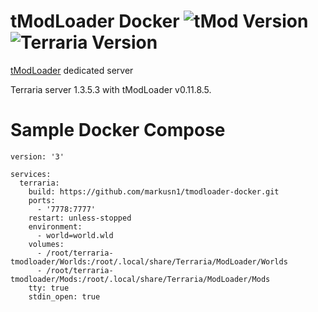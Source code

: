 # tModLoader Docker ![tMod Version] ![Terraria Version]

[tModLoader] dedicated server  

Terraria server 1.3.5.3 with tModLoader v0.11.8.5.

# Sample Docker Compose

    version: '3'

    services:
      terraria:
        build: https://github.com/markusn1/tmodloader-docker.git
        ports:
          - '7778:7777'
        restart: unless-stopped
        environment:
          - world=world.wld
        volumes:
          - /root/terraria-tmodloader/Worlds:/root/.local/share/Terraria/ModLoader/Worlds
          - /root/terraria-tmodloader/Mods:/root/.local/share/Terraria/ModLoader/Mods
        tty: true
        stdin_open: true

[tModLoader]: https://www.tmodloader.net/
[wiki]: https://terraria.gamepedia.com/Server#Server_config_file
[commands]: https://terraria.gamepedia.com/Server#List_of_console_commands
[tMod Version]: https://img.shields.io/badge/tMod-0.11.8.5-blue
[Terraria Version]: https://img.shields.io/badge/Terraria-1.3.5.3-blue
[directly]: https://github.com/tModLoader/tModLoader/wiki/Mod-Browser#direct-download
[Environment Variables]: #environment-variables
